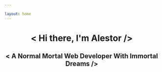 ```yaml
---

layout: home
---
```


<h1 align="center"> < Hi there, I'm Alestor /> </h1>

<h2 align="center"> < A Normal Mortal Web Developer With Immortal Dreams /> </h2>
